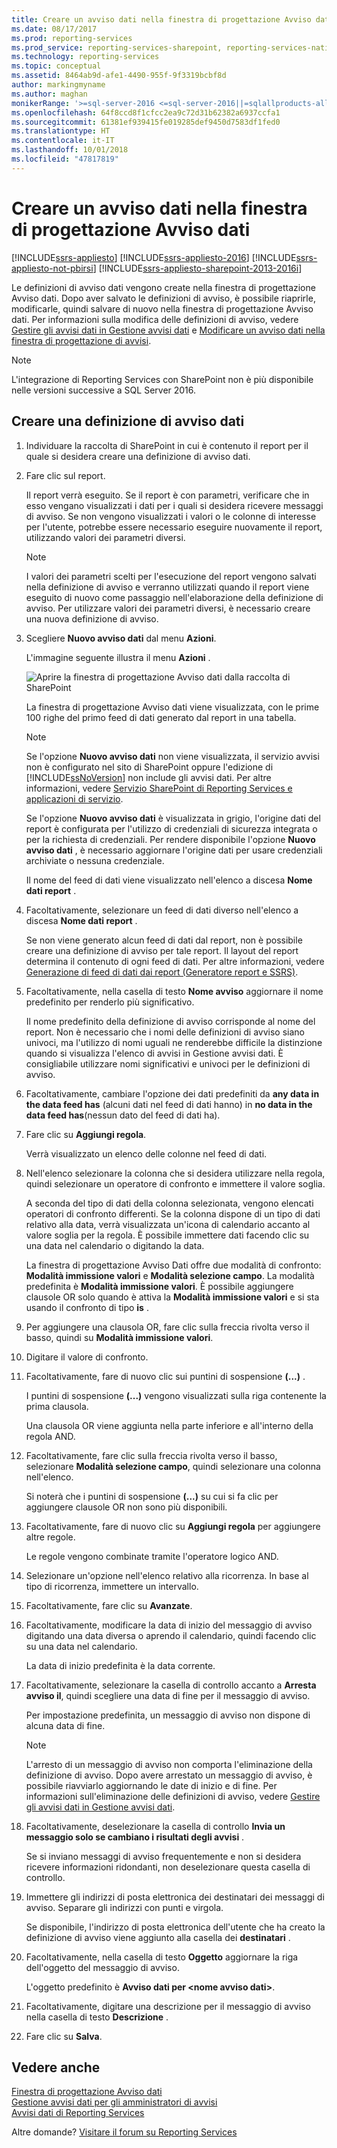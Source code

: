 ```yaml
---
title: Creare un avviso dati nella finestra di progettazione Avviso dati | Microsoft Docs
ms.date: 08/17/2017
ms.prod: reporting-services
ms.prod_service: reporting-services-sharepoint, reporting-services-native
ms.technology: reporting-services
ms.topic: conceptual
ms.assetid: 8464ab9d-afe1-4490-955f-9f3319bcbf8d
author: markingmyname
ms.author: maghan
monikerRange: '>=sql-server-2016 <=sql-server-2016||=sqlallproducts-allversions'
ms.openlocfilehash: 64f8ccd8f1cfcc2ea9c72d31b62382a6937ccfa1
ms.sourcegitcommit: 61381ef939415fe019285def9450d7583df1fed0
ms.translationtype: HT
ms.contentlocale: it-IT
ms.lasthandoff: 10/01/2018
ms.locfileid: "47817819"
---
```

# <a name="create-a-data-alert-in-data-alert-designer"></a>Creare un avviso dati nella finestra di progettazione Avviso dati

[!INCLUDE[ssrs-appliesto](../includes/ssrs-appliesto.md)] [!INCLUDE[ssrs-appliesto-2016](../includes/ssrs-appliesto-2016.md)] [!INCLUDE[ssrs-appliesto-not-pbirsi](../includes/ssrs-appliesto-not-pbirs.md)] [!INCLUDE[ssrs-appliesto-sharepoint-2013-2016i](../includes/ssrs-appliesto-sharepoint-2013-2016.md)]

Le definizioni di avviso dati vengono create nella finestra di progettazione Avviso dati. Dopo aver salvato le definizioni di avviso, è possibile riaprirle, modificarle, quindi salvare di nuovo nella finestra di progettazione Avviso dati. Per informazioni sulla modifica delle definizioni di avviso, vedere [Gestire gli avvisi dati in Gestione avvisi dati](../reporting-services/manage-my-data-alerts-in-data-alert-manager.md) e [Modificare un avviso dati nella finestra di progettazione di avvisi](../reporting-services/edit-a-data-alert-in-alert-designer.md).

> [!NOTE]
> L'integrazione di Reporting Services con SharePoint non è più disponibile nelle versioni successive a SQL Server 2016.

## <a name="create-a-data-alert-definition"></a>Creare una definizione di avviso dati
 
1.  Individuare la raccolta di SharePoint in cui è contenuto il report per il quale si desidera creare una definizione di avviso dati.  
  
2.  Fare clic sul report.  
  
     Il report verrà eseguito. Se il report è con parametri, verificare che in esso vengano visualizzati i dati per i quali si desidera ricevere messaggi di avviso. Se non vengono visualizzati i valori o le colonne di interesse per l'utente, potrebbe essere necessario eseguire nuovamente il report, utilizzando valori dei parametri diversi.  
  
    > [!NOTE]  
    >  I valori dei parametri scelti per l'esecuzione del report vengono salvati nella definizione di avviso e verranno utilizzati quando il report viene eseguito di nuovo come passaggio nell'elaborazione della definizione di avviso. Per utilizzare valori dei parametri diversi, è necessario creare una nuova definizione di avviso.  
  
3.  Scegliere **Nuovo avviso dati** dal menu **Azioni**.  
  
     L'immagine seguente illustra il menu **Azioni** .  
  
     ![Aprire la finestra di progettazione Avviso dati dalla raccolta di SharePoint](../reporting-services/media/rs-openalertdesigneriw.gif "Aprire la finestra di progettazione Avviso dati dalla raccolta di SharePoint")  
  
     La finestra di progettazione Avviso dati viene visualizzata, con le prime 100 righe del primo feed di dati generato dal report in una tabella.  
  
    > [!NOTE]  
    >  Se l'opzione **Nuovo avviso dati** non viene visualizzata, il servizio avvisi non è configurato nel sito di SharePoint oppure l'edizione di [!INCLUDE[ssNoVersion](../includes/ssnoversion-md.md)] non include gli avvisi dati. Per altre informazioni, vedere [Servizio SharePoint di Reporting Services e applicazioni di servizio](../reporting-services/report-server-sharepoint/reporting-services-sharepoint-service-and-service-applications.md).  
    >   
    >  Se l'opzione **Nuovo avviso dati** è visualizzata in grigio, l'origine dati del report è configurata per l'utilizzo di credenziali di sicurezza integrata o per la richiesta di credenziali. Per rendere disponibile l'opzione **Nuovo avviso dati** , è necessario aggiornare l'origine dati per usare credenziali archiviate o nessuna credenziale.  
  
     Il nome del feed di dati viene visualizzato nell'elenco a discesa **Nome dati report** .  
  
4.  Facoltativamente, selezionare un feed di dati diverso nell'elenco a discesa **Nome dati report** .  
  
     Se non viene generato alcun feed di dati dal report, non è possibile creare una definizione di avviso per tale report. Il layout del report determina il contenuto di ogni feed di dati. Per altre informazioni, vedere [Generazione di feed di dati dai report &#40;Generatore report e SSRS&#41;](../reporting-services/report-builder/generating-data-feeds-from-reports-report-builder-and-ssrs.md).  
  
5.  Facoltativamente, nella casella di testo **Nome avviso** aggiornare il nome predefinito per renderlo più significativo.  
  
     Il nome predefinito della definizione di avviso corrisponde al nome del report. Non è necessario che i nomi delle definizioni di avviso siano univoci, ma l'utilizzo di nomi uguali ne renderebbe difficile la distinzione quando si visualizza l'elenco di avvisi in Gestione avvisi dati. È consigliabile utilizzare nomi significativi e univoci per le definizioni di avviso.  
  
6.  Facoltativamente, cambiare l'opzione dei dati predefiniti da **any data in the data feed has** (alcuni dati nel feed di dati hanno) in **no data in the data feed has**(nessun dato del feed di dati ha).  
  
7.  Fare clic su **Aggiungi regola**.  
  
     Verrà visualizzato un elenco delle colonne nel feed di dati.  
  
8.  Nell'elenco selezionare la colonna che si desidera utilizzare nella regola, quindi selezionare un operatore di confronto e immettere il valore soglia.  
  
     A seconda del tipo di dati della colonna selezionata, vengono elencati operatori di confronto differenti. Se la colonna dispone di un tipo di dati relativo alla data, verrà visualizzata un'icona di calendario accanto al valore soglia per la regola. È possibile immettere dati facendo clic su una data nel calendario o digitando la data.  
  
     La finestra di progettazione Avviso Dati offre due modalità di confronto: **Modalità immissione valori** e **Modalità selezione campo**. La modalità predefinita è **Modalità immissione valori**. È possibile aggiungere clausole OR solo quando è attiva la **Modalità immissione valori** e si sta usando il confronto di tipo **is** .  
  
9. Per aggiungere una clausola OR, fare clic sulla freccia rivolta verso il basso, quindi su **Modalità immissione valori**.  
  
10. Digitare il valore di confronto.  
  
11. Facoltativamente, fare di nuovo clic sui puntini di sospensione **(...)** .  
  
     I puntini di sospensione **(...)** vengono visualizzati sulla riga contenente la prima clausola.  
  
     Una clausola OR viene aggiunta nella parte inferiore e all'interno della regola AND.  
  
12. Facoltativamente, fare clic sulla freccia rivolta verso il basso, selezionare **Modalità selezione campo**, quindi selezionare una colonna nell'elenco.  
  
     Si noterà che i puntini di sospensione **(...)** su cui si fa clic per aggiungere clausole OR non sono più disponibili.  
  
13. Facoltativamente, fare di nuovo clic su **Aggiungi regola** per aggiungere altre regole.  
  
     Le regole vengono combinate tramite l'operatore logico AND.  
  
14. Selezionare un'opzione nell'elenco relativo alla ricorrenza. In base al tipo di ricorrenza, immettere un intervallo.  
  
15. Facoltativamente, fare clic su **Avanzate**.  
  
16. Facoltativamente, modificare la data di inizio del messaggio di avviso digitando una data diversa o aprendo il calendario, quindi facendo clic su una data nel calendario.  
  
     La data di inizio predefinita è la data corrente.  
  
17. Facoltativamente, selezionare la casella di controllo accanto a **Arresta avviso il**, quindi scegliere una data di fine per il messaggio di avviso.  
  
     Per impostazione predefinita, un messaggio di avviso non dispone di alcuna data di fine.  
  
    > [!NOTE]  
    >  L'arresto di un messaggio di avviso non comporta l'eliminazione della definizione di avviso. Dopo avere arrestato un messaggio di avviso, è possibile riavviarlo aggiornando le date di inizio e di fine. Per informazioni sull'eliminazione delle definizioni di avviso, vedere [Gestire gli avvisi dati in Gestione avvisi dati](../reporting-services/manage-my-data-alerts-in-data-alert-manager.md).  
  
18. Facoltativamente, deselezionare la casella di controllo **Invia un messaggio solo se cambiano i risultati degli avvisi** .  
  
     Se si inviano messaggi di avviso frequentemente e non si desidera ricevere informazioni ridondanti, non deselezionare questa casella di controllo.  
  
19. Immettere gli indirizzi di posta elettronica dei destinatari dei messaggi di avviso. Separare gli indirizzi con punti e virgola.  
  
     Se disponibile, l'indirizzo di posta elettronica dell'utente che ha creato la definizione di avviso viene aggiunto alla casella dei **destinatari** .  
  
20. Facoltativamente, nella casella di testo **Oggetto** aggiornare la riga dell'oggetto del messaggio di avviso.  
  
     L'oggetto predefinito è **Avviso dati per \<nome avviso dati>**.  
  
21. Facoltativamente, digitare una descrizione per il messaggio di avviso nella casella di testo **Descrizione** .  
  
22. Fare clic su **Salva**.  

## <a name="see-also"></a>Vedere anche

[Finestra di progettazione Avviso dati](../reporting-services/data-alert-designer.md)   
[Gestione avvisi dati per gli amministratori di avvisi](../reporting-services/data-alert-manager-for-alerting-administrators.md)   
[Avvisi dati di Reporting Services](../reporting-services/reporting-services-data-alerts.md)  

Altre domande? [Visitare il forum su Reporting Services](http://go.microsoft.com/fwlink/?LinkId=620231)
